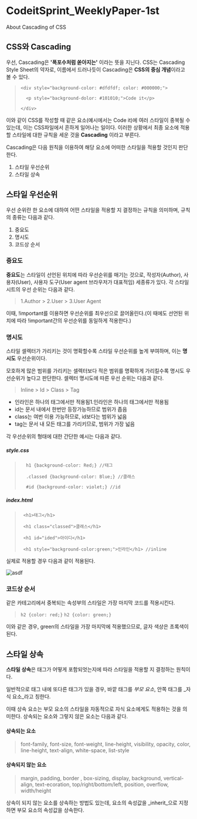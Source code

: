 # CodeitSprint_WeeklyPaper-1st
About Cascading of CSS

## CSS와 Cascading
우선, Cascading은 **'폭포수처럼 쏟아지는'** 이라는 뜻을 지닌다. CSS는 Cascading Style Sheet의 약자로, 이름에서 드러나듯이 Cascading은 **CSS의 중심 개념**이라고 볼 수 있다.

>  `<div style="background-color: #dfdfdf; color: #000000;">`
> 
>  `  <p style="background-dolor: #101010;">Code it</p>`
> 
>  `</div>`

이와 같이 CSS를 작성할 때 같은 요소(예시에서는 Code it)에 여러 스타일이 중복될 수 있는데, 이는 CSS파일에서 흔하게 일어나는 일이다. 
이러한 상황에서 최종 요소에 적용할 스타일에 대한 규칙을 세운 것을 **Cascading** 이라고 부른다.

Cascading은 다음 원칙을 이용하여 해당 요소에 어떠한 스타일을 적용할 것인지 판단한다.

1. 스타일 우선순위
2. 스타일 상속

## 스타일 우선순위
우선 순위란 한 요소에 대하여 어떤 스타일을 적용할 지 결정하는 규칙을 의미하며, 규칙의 종류는 다음과 같다.
1. 중요도
2. 명시도
3. 코드상 순서

### 중요도
**중요도**는 스타일이 선언된 위치에 따라 우선순위를 매기는 것으로, 작성자(Author), 사용자(User), 사용자 도구(User agent 브라우저가 대표적임) 세종류가 있다. 각 스타일 시트의 우선 순위는 다음과 같다.
> 1.Author > 2.User > 3.User Agent

이때, !important를 이용하면 우선순위를 최우선으로 끌어올린다.(이 때에도 선언된 위치에 따라 !important간의 우선순위를 동일하게 적용한다.)

### 명시도

스타일 셀렉터가 가리키는 것이 명확할수록 스타일 우선순위를 높게 부여하며, 이는 **명시도** 우선순위이다.

모호하게 많은 범위를 가리키는 셀렉터보다 적은 범위를 명확하게 가리킬수록 명시도 우선순위가 높다고 판단한다.
셀렉터 명시도에 따른 우선 순위는 다음과 같다.

> Inline > Id > Class > Tag

- 인라인은 하나의 태그에서만 적용됨1.인라인은 하나의 태그에서만 적용됨
- id는 문서 내에서 한번만 등장가능하므로 범위가 좁음
- class는 여번 이용 가능하므로, id보다는 범위가 넓음
- tag는 문서 내 모든 태그를 가리키므로, 범위가 가장 넓음

각 우선순위의 형태에 대한 간단한 예시는 다음과 같다.

##### style.css
> `  h1 {background-color: Red;} //태그`
> 
> `  .classed {background-color: Blue;} //클래스`
> 
> `  #id {background-color: violet;} //id`


##### index.html
>  `  <h1>태그</h1>  `
>
>  `  <h1 class="classed">클래스</h1>  `
> 
>  `  <h1 id="ided">아이디</h1>  `
> 
>  `  <h1 style="background-color:green;">인라인</h1> //inline `

실제로 적용할 경우 다음과 같이 적용된다.

![asdf](https://github.com/Rhajiit/CodeitSprint_WeeklyPaper/assets/155033024/c7163299-396a-4253-8749-df2f1488b6ed)

### 코드상 순서
같은 카테고리에서 중복되는 속성부의 스타일은 가장 마지막 코드를 적용시킨다.

> `h2 {color: red;}`
> `h2 {color: green;}`

이와 같은 경우, green의 스타일을 가장 마지막에 적용했으므로, 글자 색상은 초록색이 된다.

## 스타일 상속
**스타일 상속**은 태그가 어떻게 포함되엇는지에 따라 스타일을 적용할 지 결정하는 원칙이다.

일반적으로 태그 내에 또다른 태그가 있을 경우, 바깥 태그를 _부모 요소_, 안쪽 태그를 _자식 요소_라고 칭한다.

이때 상속 요소는 부모 요소의 스타일을 자동적으로 자식 요소에게도 적용하는 것을 의미한다.
상속되는 요소와 그렇지 않은 요소는 다음과 같다.

#### 상속되는 요소
> font-family, font-size, font-weight, line-height, visibility, opacity, color, line-height, text-align, white-space, list-style

#### 상속되지 않는 요소
> margin, padding, border , box-sizing, display, background, vertical-align, text-ecoration, top/right/bottom/left, position, overflow, width/height

상속이 되지 않는 요소를 상속하는 방법도 있는데, 요소의 속성값을 _inherit_으로 지정하면 부모 요소의 속성값을 상속한다.
